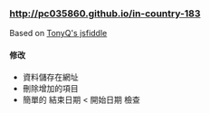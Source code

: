 ### http://pc035860.github.io/in-country-183

Based on [TonyQ's jsfiddle](http://jsfiddle.net/8x8dwz06/3/)

#### 修改

- 資料儲存在網址
- 刪除增加的項目
- 簡單的 結束日期 < 開始日期 檢查
